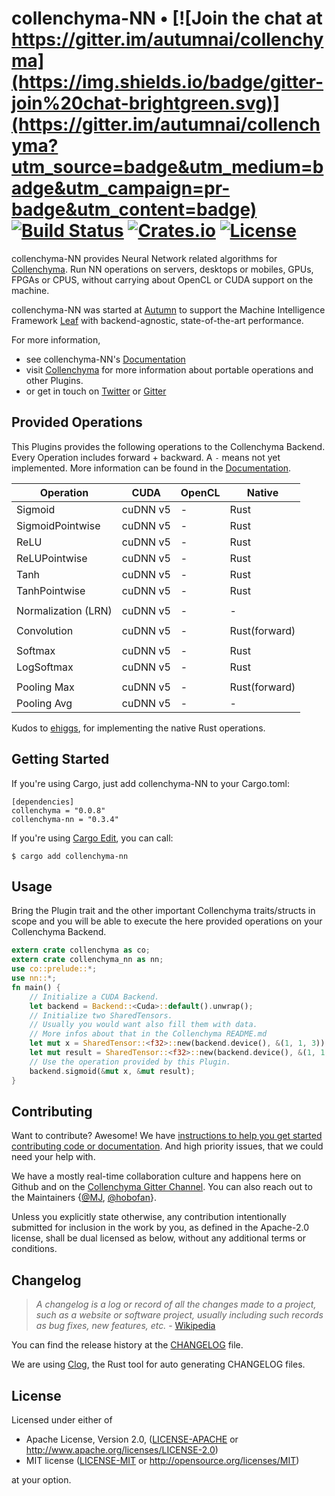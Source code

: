 # collenchyma-NN • [![Join the chat at https://gitter.im/autumnai/collenchyma](https://img.shields.io/badge/gitter-join%20chat-brightgreen.svg)](https://gitter.im/autumnai/collenchyma?utm_source=badge&utm_medium=badge&utm_campaign=pr-badge&utm_content=badge) [![Build Status](https://travis-ci.org/autumnai/collenchyma-nn.svg?branch=master)](https://travis-ci.org/autumnai/collenchyma-nn) [![Crates.io](http://meritbadge.herokuapp.com/collenchyma-nn)](https://crates.io/crates/collenchyma-nn) [![License](https://img.shields.io/crates/l/collenchyma-nn.svg)](LICENSE)

collenchyma-NN provides Neural Network related algorithms for [Collenchyma][collenchyma].
Run NN operations on servers, desktops or mobiles, GPUs, FPGAs or CPUS, without
carrying about OpenCL or CUDA support on the machine.

collenchyma-NN was started at [Autumn][autumn] to support the Machine Intelligence
Framework [Leaf][leaf] with backend-agnostic, state-of-the-art performance.

For more information,

* see collenchyma-NN's [Documentation](http://autumnai.github.io/collenchyma-nn)
* visit [Collenchyma][collenchyma] for more information about portable operations and other Plugins.
* or get in touch on [Twitter][twitter-autumn] or [Gitter][gitter-collenchyma]

[collenchyma]: https://github.com/autumnai/collenchyma
[autumn]: http://autumnai.com
[leaf]: https://github.com/autumnai/leaf
[twitter-autumn]: https://twitter.com/autumn_eng

## Provided Operations

This Plugins provides the following operations to the Collenchyma Backend.
Every Operation includes forward + backward. A `-` means not yet implemented.
More information can be found in the [Documentation][docs-ops].

| Operation            | CUDA         | OpenCL    | Native        |
|---                   |---           |---        |---            |
| Sigmoid              | cuDNN v5     | -         | Rust          |
| SigmoidPointwise     | cuDNN v5     | -         | Rust          |
| ReLU                 | cuDNN v5     | -         | Rust          |
| ReLUPointwise        | cuDNN v5     | -         | Rust          |
| Tanh                 | cuDNN v5     | -         | Rust          |
| TanhPointwise        | cuDNN v5     | -         | Rust          |
|                      |              |           |               |
| Normalization (LRN)  | cuDNN v5     | -         | -             |
|                      |              |           |               |
| Convolution          | cuDNN v5     | -         | Rust(forward) |
|                      |              |           |               |
| Softmax              | cuDNN v5     | -         | Rust          |
| LogSoftmax           | cuDNN v5     | -         | Rust          |
|                      |              |           |               |
| Pooling Max          | cuDNN v5     | -         | Rust(forward) |
| Pooling Avg          | cuDNN v5     | -         | -             |

Kudos to [ehiggs][ehiggs], for implementing the native Rust operations.

[docs-ops]: http://autumnai.github.io/collenchyma-nn/collenchyma_nn/trait.NN.html
[ehiggs]: https://github.com/ehiggs

## Getting Started

If you're using Cargo, just add collenchyma-NN to your Cargo.toml:

    [dependencies]
    collenchyma = "0.0.8"
    collenchyma-nn = "0.3.4"

If you're using [Cargo Edit][cargo-edit], you can call:

    $ cargo add collenchyma-nn

[cargo-edit]: https://github.com/killercup/cargo-edit

## Usage

Bring the Plugin trait and the other important Collenchyma traits/structs in scope and
you will be able to execute the here provided operations on your Collenchyma Backend.

```rust
extern crate collenchyma as co;
extern crate collenchyma_nn as nn;
use co::prelude::*;
use nn::*;
fn main() {
    // Initialize a CUDA Backend.
    let backend = Backend::<Cuda>::default().unwrap();
    // Initialize two SharedTensors.
    // Usually you would want also fill them with data.
    // More infos about that in the Collenchyma README.md
    let mut x = SharedTensor::<f32>::new(backend.device(), &(1, 1, 3)).unwrap();
    let mut result = SharedTensor::<f32>::new(backend.device(), &(1, 1, 3)).unwrap();
    // Use the operation provided by this Plugin.
    backend.sigmoid(&mut x, &mut result);
}
```

## Contributing

Want to contribute? Awesome! We have
[instructions to help you get started contributing code or documentation][contributing].
And high priority issues, that we could need your help with.

We have a mostly real-time collaboration culture and happens here on Github and
on the [Collenchyma Gitter Channel][gitter-collenchyma].
You can also reach out to the Maintainers
{[@MJ][mj], [@hobofan][hobofan]}.

Unless you explicitly state otherwise, any contribution intentionally
submitted for inclusion in the work by you, as defined in the Apache-2.0
license, shall be dual licensed as below, without any additional terms or
conditions.

[contributing]: CONTRIBUTING.md
[gitter-collenchyma]: https://gitter.im/autumnai/collenchyma
[mj]: https://twitter.com/mjhirn
[hobofan]: https://twitter.com/hobofan

## Changelog

> *A changelog is a log or record of all the changes made to a project, such as a website or software project, usually including such records as bug fixes, new features, etc.* - [Wikipedia][changelog-quote]

You can find the release history at the [CHANGELOG][changelog] file.

We are using [Clog][clog], the Rust tool for auto generating CHANGELOG files.

[changelog]: CHANGELOG.md
[changelog-quote]: https://en.wikipedia.org/wiki/Changelog
[Clog]: https://github.com/clog-tool/clog-cli

## License

Licensed under either of

 * Apache License, Version 2.0, ([LICENSE-APACHE](LICENSE-APACHE) or http://www.apache.org/licenses/LICENSE-2.0)
 * MIT license ([LICENSE-MIT](LICENSE-MIT) or http://opensource.org/licenses/MIT)

at your option.
